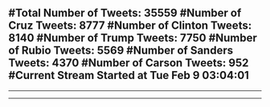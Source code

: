 #Total Number of Tweets: 35559 
#Number of Cruz Tweets: 8777
#Number of Clinton Tweets: 8140
#Number of Trump Tweets: 7750
#Number of Rubio Tweets: 5569
#Number of Sanders Tweets: 4370
#Number of Carson Tweets: 952
#Current Stream Started at Tue Feb  9 03:04:01
---
---
---
